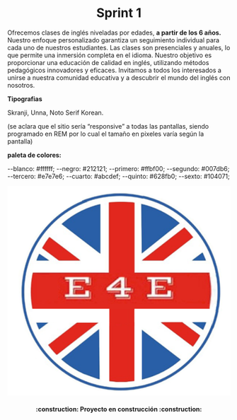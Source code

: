 <h1 align="center"> Sprint 1 </h1>

Ofrecemos clases de inglés niveladas por edades, **a partir de los 6 años.** Nuestro enfoque personalizado garantiza un seguimiento individual para cada uno de nuestros estudiantes. Las clases son presenciales y anuales, lo que permite una inmersión completa en el idioma. Nuestro objetivo es proporcionar una educación de calidad en inglés, utilizando métodos pedagógicos innovadores y eficaces. Invitamos a todos los interesados a unirse a nuestra comunidad educativa y a descubrir el mundo del inglés con nosotros.

**Tipografias**

Skranji, Unna, Noto Serif Korean.

(se aclara que el sitio sería “responsive” a todas las pantallas, siendo programado en REM por lo cual el tamaño en pixeles varía según la pantalla)

**paleta de colores:**

--blanco: #ffffff;
--negro: #212121;
--primero: #ffbf00;
--segundo: #007db6;
--tercero: #e7e7e6;
--cuarto: #abcdef;
--quinto: #628fb0;
--sexto: #104071;


![LOGO](https://github.com/vlucascba/vargas-e4e/blob/main/public/img/logoe4e.png)


<h4 align="center">
:construction: Proyecto en construcción :construction:
</h4>
